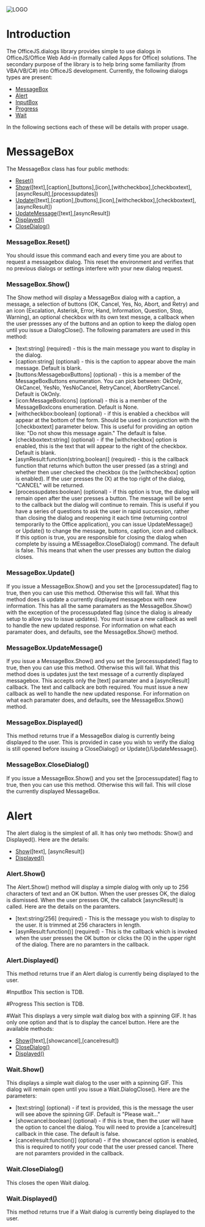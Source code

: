![LOGO](https://davecra.files.wordpress.com/2017/07/officejs-dialogs.png?w=698)
# Introduction
The OfficeJS.dialogs library provides simple to use dialogs in OfficeJS/Office Web Add-in (formally called Apps for Office) solutions. The secondary purpose of the library is to help bring some familiarity (from VBA/VB/C#) into OfficeJS development. Currently, the following dialogs types are present:
* [MessageBox](#MessageBox)
* [Alert](#Alert)
* [InputBox](#ImputBox)
* [Progress](#Progress)
* [Wait](#Wait)

In the following sections each of these will be details with proper usage.

# MessageBox<a name="MessageBox"></a>
The MessageBox class has four public methods:
* [Reset()](#MessageBoxReset)
* [Show](#MessageBoxShow)([text],[caption],[buttons],[icon],[withcheckbox],[checkboxtext],[asyncResult],[processupdates])
* [Update](#MessageBoxUpdate)([text],[caption],[buttons],[icon],[withcheckbox],[checkboxtext],[asyncResult])
* [UpdateMessage](#MessageBoxUpdateMessage)([text],[asyncResult])
* [Displayed()](#MessageBoxDisplayed)
* [CloseDialog()](#MessageBoxCloseDialog)

### MessageBox.Reset()<a name="MessageBoxReset"></a>
You should issue this command each and every time you are about to request a messagebox dialog. This reset the environment and verifies that no previous dialogs or settings interfere with your new dialog request.

### MessageBox.Show()<a name="MessageBoxShow"></a>
The Show method will display a MessageBox dialog with a caption, a message, a selection of buttons (OK, Cancel, Yes, No, Abort, and Retry) and an icon (Excalation, Asterisk, Error, Hand, Information, Question, Stop, Warning), an optional checkbox with its own text messge, a callback when the user pressses any of the buttons and an option to keep the dialog open until you issue a DialogClose(). The following paramaters are used in this method:
* [text:string] (required) - this is the main message you want to display in the dialog.
* [caption:string] (optional) - this is the caption to appear above the main message. Default is blank.
* [buttons:MessageboxButtons] (optional) - this is a member of the MessageBoxButtons enumeration. You can pick between: OkOnly, OkCancel, YesNo, YesNoCancel, RetryCancel, AbortRetryCancel. Default is OkOnly.
* [icon:MessageBoxIcons] (optional) - this is a member of the MessageBoxIcons enumeration. Default is None.
* [withcheckbox:boolean] (optional) - if this is enabled a checkbox will appear at the bottom of the form. Should be used in conjunction with the [checkboxtext] parameter below. This is useful for providing an option like: "Do not show this message again." The default is false.
* [checkboxtext:string] (optional) - if the [withcheckbox] option is enabled, this is the text that will appear to the right of the checkbox. Default is blank.
* [asynResult:function(string,boolean)] (required) - this is the callback function that returns which button the user pressed (as a string) and whether then user checked the checkbox (is the [withcheckbox] option is enabled). If the user presses the (X) at the top right of the dialog, "CANCEL" will be returned.
* [processupdates:boolean] (optional) - if this option is true, the dialog will remain open after the user presses a button. The message will be sent to the callback but the dialog will continue to remain. This is useful if you have a series of questions to ask the user in rapid succession, rather than closing the dialog and reopening it each time (returning control temporarily to the Office application), you can issue UpdateMessage() or Update() to change the message, buttons, caption, icon and callback. If this option is true, you are responsible for closing the dialog when complete by issuing a MEssageBox.CloseDialog() command. The default is false. This means that when the user presses any button the dialog closes.

### MessageBox.Update()<a name="MessageBoxUpdate"></a>
If you issue a MessageBox.Show() and you set the [processupdated] flag to true, then you can use this method. Otherwise this will fail. What this method does is update a currently displayed messagebox with new information. This has all the same paramaters as the MessageBox.Show() with the exception of the processupdated flag (since the dialog is already setup to allow you to issue updates). You must issue a new callback as well to handle the new updated response. For information on what each paramater does, and defaults, see the MessageBox.Show() method.

### MessageBox.UpdateMessage()<a name="MessageBoxUpdateMessage"></a>
If you issue a MessageBox.Show() and you set the [processupdated] flag to true, then you can use this method. Otherwise this will fail. What this method does is updates just the text message of a currently displayed messagebox. This accepts only the [text] paramater and a [asyncResult] callback. The text and callback are both required. You must issue a new callback as well to handle the new updated response. For information on what each paramater does, and defaults, see the MessageBox.Show() method.

### MessageBox.Displayed()<a name="MessageBoxDisplayed"></a>
This method returns true if a MessageBox dialog is currently being displayed to the user. This is provided in case you wish to verify the dialog is still opened before issuing a CloseDialog() or Update()/UpdateMessage().

### MessageBox.CloseDialog()<a name="MessageBoxCloseDialog"></a>
If you issue a MessageBox.Show() and you set the [processupdated] flag to true, then you can use this method. Otherwise this will fail. This will close the currently displayed MessageBox.

# Alert<a name="Alert"></a>
The alert dialog is the simplest of all. It has only two methods: Show() and Displayed(). Here are the details:
* [Show](#AlertShow)([text], [asyncResult])
* [Displayed()](#AlertDisplayed)

### Alert.Show()<a name="AlertShow"></a>
The Alert.Show() method will display a simple dialog with only up to 256 characters of text and an OK button. When the user presses OK, the dialog is dismissed. When the user presses OK, the callabck [asyncResult] is called. Here are the details on the paramters.
* [text:string/256] (required) - This is the message you wish to display to the user. It is trimmed at 256 characters in length.
* [asynResult:function()] (required) - This is the callback which is invoked when the user presses the OK button or clicks the (X) in the upper right of the dialog. There are no paramters in the callback.

### Alert.Displayed()<a name="AlertDisplayed"></a>
This method returns true if an Alert dialog is currently being displayed to the user.

#InputBox<a name="InputBox"></a>
This section is TDB.

#Progress<a name="Progress"></a>
This section is TDB.

#Wait<a name="Wait"></a>
This displays a very simple wait dialog box with a spinning GIF. It has only one option and that is to display the cancel button. Here are the available methods:
* [Show](#WaitShow)([text],[showcancel],[cancelresult])
* [CloseDialog()](#WaitCloseDialog)
* [Displayed()](#WaitDisplayed)

### Wait.Show()<a name="WaitShow"></a>
This displays a simple wait dialog to the user with a spinning GIF. This dialog will remain open until you issue a Wait.DialogClose(). Here are the parameters:
* [text:string] (optional) - if text is provided, this is the message the user will see above the spinning GIF. Default is "Please wait..."
* [showcancel:boolean] (optional) - if this is true, then the user will have the option to cancel the dialog. You will need to provide a [cancelresult] callback in thie case. The default is false.
* [cancelresult:function()] (optional) - if the showcancel option is enabled, this is required to notify your code that the user pressed cancel. There are not paramters provided in the callback.

### Wait.CloseDialog()<a name="WaitCloseDialog"></a>
This closes the open Wait dialog.

### Wait.Displayed()<a name="WaitDisplayed"></a>
This method returns true if a Wait dialog is currently being displayed to the user.

